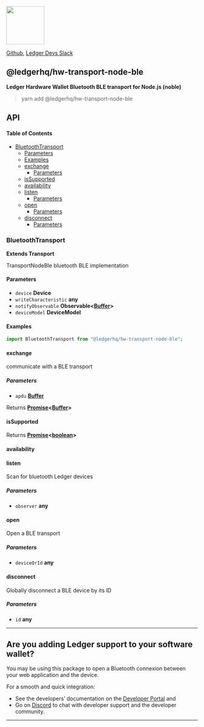 <img src="https://user-images.githubusercontent.com/211411/34776833-6f1ef4da-f618-11e7-8b13-f0697901d6a8.png" height="100" />

[Github](https://github.com/LedgerHQ/ledgerjs/),
[Ledger Devs Slack](https://ledger-dev.slack.com/)

## @ledgerhq/hw-transport-node-ble

**Ledger Hardware Wallet Bluetooth BLE transport for Node.js (noble)**

> yarn add @ledgerhq/hw-transport-node-ble

## API

<!-- Generated by documentation.js. Update this documentation by updating the source code. -->

#### Table of Contents

-   [BluetoothTransport](#bluetoothtransport)
    -   [Parameters](#parameters)
    -   [Examples](#examples)
    -   [exchange](#exchange)
        -   [Parameters](#parameters-1)
    -   [isSupported](#issupported)
    -   [availability](#availability)
    -   [listen](#listen)
        -   [Parameters](#parameters-2)
    -   [open](#open)
        -   [Parameters](#parameters-3)
    -   [disconnect](#disconnect)
        -   [Parameters](#parameters-4)

### BluetoothTransport

**Extends Transport**

TransportNodeBle bluetooth BLE implementation

#### Parameters

-   `device` **Device** 
-   `writeCharacteristic` **any** 
-   `notifyObservable` **Observable&lt;[Buffer](https://nodejs.org/api/buffer.html)>** 
-   `deviceModel` **DeviceModel** 

#### Examples

```javascript
import BluetoothTransport from "@ledgerhq/hw-transport-node-ble";
```

#### exchange

communicate with a BLE transport

##### Parameters

-   `apdu` **[Buffer](https://nodejs.org/api/buffer.html)** 

Returns **[Promise](https://developer.mozilla.org/docs/Web/JavaScript/Reference/Global_Objects/Promise)&lt;[Buffer](https://nodejs.org/api/buffer.html)>** 

#### isSupported

Returns **[Promise](https://developer.mozilla.org/docs/Web/JavaScript/Reference/Global_Objects/Promise)&lt;[boolean](https://developer.mozilla.org/docs/Web/JavaScript/Reference/Global_Objects/Boolean)>** 

#### availability

#### listen

Scan for bluetooth Ledger devices

##### Parameters

-   `observer` **any** 

#### open

Open a BLE transport

##### Parameters

-   `deviceOrId` **any** 

#### disconnect

Globally disconnect a BLE device by its ID

##### Parameters

-   `id` **any** 

---

## Are you adding Ledger support to your software wallet?

You may be using this package to open a Bluetooth connexion between your web application and the device.

For a smooth and quick integration:

- See the developers’ documentation on the [Developer Portal](https://developers.ledger.com/docs/transport/overview/) and
- Go on [Discord](https://developers.ledger.com/discord-pro/) to chat with developer support and the developer community.

---
